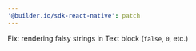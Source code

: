 ```yaml
---
'@builder.io/sdk-react-native': patch
---
```


Fix: rendering falsy strings in Text block (`false`, `0`, etc.)
